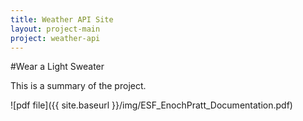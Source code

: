```yaml
---
title: Weather API Site
layout: project-main
project: weather-api
---
```


#Wear a Light Sweater

This is a summary of the project.

![pdf file]({{ site.baseurl }}/img/ESF_EnochPratt_Documentation.pdf)
